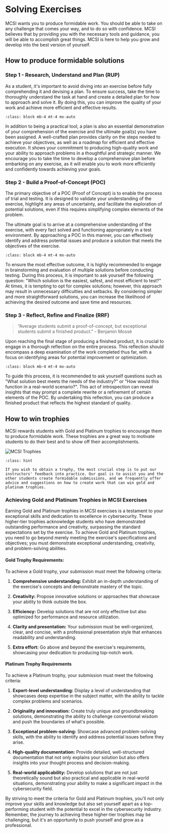 # Solving Exercises

MCSI wants you to produce formidable work. You should be able to take on any challenge that comes your way, and to do so with confidence. MCSI believes that by providing you with the necessary tools and guidance, you will be able to accomplish great things. MCSI is here to help you grow and develop into the best version of yourself.

## How to produce formidable solutions

### Step 1 - Research, Understand and Plan (RUP)

As a student, it's important to avoid diving into an exercise before fully comprehending it and devising a plan. To ensure success, take the time to thoroughly understand the task at hand and create a detailed plan for how to approach and solve it. By doing this, you can improve the quality of your work and achieve more efficient and effective results.

```{thumbnail} ../images/newsletter/2023-014-RUP.png
:class: block mb-4 mt-4 mx-auto
```

In addition to being a practical tool, a plan is also an essential demonstration of your comprehension of the exercise and the ultimate goal(s) you have been assigned. A well-crafted plan provides clarity on the steps needed to achieve your objectives, as well as a roadmap for efficient and effective execution. It shows your commitment to producing high-quality work and your ability to approach problems in a thoughtful and strategic manner. We encourage you to take the time to develop a comprehensive plan before embarking on any exercise, as it will enable you to work more efficiently and confidently towards achieving your goals.

### Step 2 - Build a Proof-of-Concept (POC)

The primary objective of a POC (Proof of Concept) is to enable the process of trial and testing. It is designed to validate your understanding of the exercise, highlight any areas of uncertainty, and facilitate the exploration of potential solutions, even if this requires simplifying complex elements of the problem.

The ultimate goal is to arrive at a comprehensive understanding of the exercise, with every fact solved and functioning appropriately in a test environment. By approaching a POC in this manner, you can effectively identify and address potential issues and produce a solution that meets the objectives of the exercise.

```{thumbnail} ../images/newsletter/2023-014-POC.png
:class: block mb-4 mt-4 mx-auto
```

To ensure the most effective outcome, it is highly recommended to engage in brainstorming and evaluation of multiple solutions before conducting testing. During this process, it is important to ask yourself the following question: "Which solution is the easiest, safest, and most efficient to test?" At times, it is tempting to opt for complex solutions; however, this approach may result in unnecessary difficulties and setbacks. By considering simpler and more straightforward solutions, you can increase the likelihood of achieving the desired outcome and save time and resources.

### Step 3 - Reflect, Refine and Finalize (RRF)

> “Average students submit a proof-of-concept, but exceptional students submit a finished product.” - Benjamin Mossé

Upon reaching the final stage of producing a finished product, it is crucial to engage in a thorough reflection on the entire process. This reflection should encompass a deep examination of the work completed thus far, with a focus on identifying areas for potential improvement or optimization.

```{thumbnail} ../images/newsletter/2023-014-RRF.png
:class: block mb-4 mt-4 mx-auto
```

To guide this process, it is recommended to ask yourself questions such as "What solution best meets the needs of the industry?" or "How would this function in a real-world scenario?". This act of introspection can reveal insights that may prompt a complete rewrite or a refinement of certain elements of the POC. By undertaking this reflection, you can produce a finished product that reflects the highest standard of quality.

## How to win trophies

MCSI rewards students with Gold and Platinum trophies to encourage them to produce formidable work. These trophies are a great way to motivate students to do their best and to show off their accomplishments.

<img class="grey-border" src="/images/platform/trophies.png" alt="MCSI Trophies">

```{admonition} How do I win a trophy?
:class: hint

If you wish to obtain a trophy, the most crucial step is to put our instructors' feedback into practice. Our goal is to assist you and the other students create formidable submissions, and we frequently offer advice and suggestions on how to create work that can win gold and platinum trophies.
```

### Achieving Gold and Platinum Trophies in MCSI Exercises

Earning Gold and Platinum trophies in MCSI exercises is a testament to your exceptional skills and dedication to excellence in cybersecurity. These higher-tier trophies acknowledge students who have demonstrated outstanding performance and creativity, surpassing the standard expectations set by the exercise. To achieve Gold and Platinum trophies, you need to go beyond merely meeting the exercise's specifications and objectives; you must demonstrate exceptional understanding, creativity, and problem-solving abilities.

#### Gold Trophy Requirements:

To achieve a Gold trophy, your submission must meet the following criteria:

1. **Comprehensive understanding:** Exhibit an in-depth understanding of the exercise's concepts and demonstrate mastery of the topic.

2. **Creativity:** Propose innovative solutions or approaches that showcase your ability to think outside the box.

3. **Efficiency:** Develop solutions that are not only effective but also optimized for performance and resource utilization.

4. **Clarity and presentation:** Your submission must be well-organized, clear, and concise, with a professional presentation style that enhances readability and understanding.

5. **Extra effort:** Go above and beyond the exercise's requirements, showcasing your dedication to producing top-notch work.

#### Platinum Trophy Requirements

To achieve a Platinum trophy, your submission must meet the following criteria:

1. **Expert-level understanding:** Display a level of understanding that showcases deep expertise in the subject matter, with the ability to tackle complex problems and scenarios.

2. **Originality and innovation:** Create truly unique and groundbreaking solutions, demonstrating the ability to challenge conventional wisdom and push the boundaries of what's possible.

3. **Exceptional problem-solving:** Showcase advanced problem-solving skills, with the ability to identify and address potential issues before they arise.

4. **High-quality documentation:** Provide detailed, well-structured documentation that not only explains your solution but also offers insights into your thought process and decision-making.

5. **Real-world applicability:** Develop solutions that are not just theoretically sound but also practical and applicable in real-world situations, demonstrating your ability to make a significant impact in the cybersecurity field.

By striving to meet the criteria for Gold and Platinum trophies, you'll not only improve your skills and knowledge but also set yourself apart as a top-performing student with the potential to excel in the cybersecurity industry. Remember, the journey to achieving these higher-tier trophies may be challenging, but it's an opportunity to push yourself and grow as a professional.